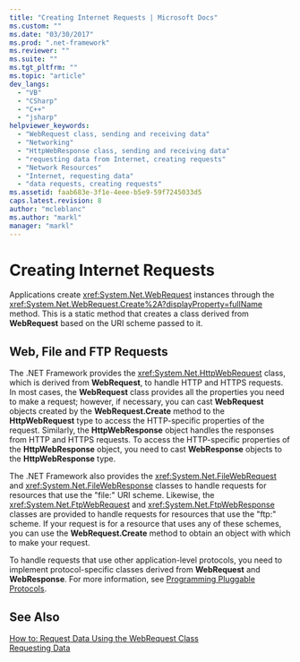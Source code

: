 ```yaml
---
title: "Creating Internet Requests | Microsoft Docs"
ms.custom: ""
ms.date: "03/30/2017"
ms.prod: ".net-framework"
ms.reviewer: ""
ms.suite: ""
ms.tgt_pltfrm: ""
ms.topic: "article"
dev_langs: 
  - "VB"
  - "CSharp"
  - "C++"
  - "jsharp"
helpviewer_keywords: 
  - "WebRequest class, sending and receiving data"
  - "Networking"
  - "HttpWebResponse class, sending and receiving data"
  - "requesting data from Internet, creating requests"
  - "Network Resources"
  - "Internet, requesting data"
  - "data requests, creating requests"
ms.assetid: faab683e-3f1e-4eee-b5e9-59f7245033d5
caps.latest.revision: 8
author: "mcleblanc"
ms.author: "markl"
manager: "markl"
---
```

# Creating Internet Requests
Applications create <xref:System.Net.WebRequest> instances through the <xref:System.Net.WebRequest.Create%2A?displayProperty=fullName> method. This is a static method that creates a class derived from **WebRequest** based on the URI scheme passed to it.  
  
## Web, File and FTP Requests  
 The .NET Framework provides the <xref:System.Net.HttpWebRequest> class, which is derived from **WebRequest**, to handle HTTP and HTTPS requests. In most cases, the **WebRequest** class provides all the properties you need to make a request; however, if necessary, you can cast **WebRequest** objects created by the **WebRequest.Create** method to the **HttpWebRequest** type to access the HTTP-specific properties of the request. Similarly, the **HttpWebResponse** object handles the responses from HTTP and HTTPS requests. To access the HTTP-specific properties of the **HttpWebResponse** object, you need to cast **WebResponse** objects to the **HttpWebResponse** type.  
  
 The .NET Framework also provides the <xref:System.Net.FileWebRequest> and <xref:System.Net.FileWebResponse> classes to handle requests for resources that use the "file:" URI scheme. Likewise, the <xref:System.Net.FtpWebRequest> and <xref:System.Net.FtpWebResponse> classes are provided to handle requests for resources that use the "ftp:" scheme. If your request is for a resource that uses any of these schemes, you can use the **WebRequest.Create** method to obtain an object with which to make your request.  
  
 To handle requests that use other application-level protocols, you need to implement protocol-specific classes derived from **WebRequest** and **WebResponse**. For more information, see [Programming Pluggable Protocols](../../../docs/framework/network-programming/programming-pluggable-protocols.md).  
  
## See Also  
 [How to: Request Data Using the WebRequest Class](../../../docs/framework/network-programming/how-to-request-data-using-the-webrequest-class.md)   
 [Requesting Data](../../../docs/framework/network-programming/requesting-data.md)